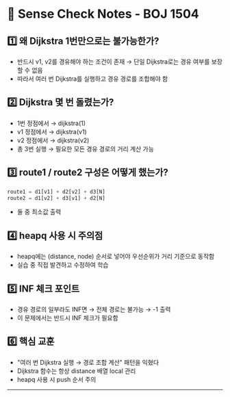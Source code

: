 # 📌 Sense Check Notes - BOJ 1504

## 1️⃣ 왜 Dijkstra 1번만으로는 불가능한가?

- 반드시 v1, v2를 경유해야 하는 조건이 존재 → 단일 Dijkstra로는 경유 여부를 보장할 수 없음
- 따라서 여러 번 Dijkstra를 실행하고 경유 경로를 조합해야 함

## 2️⃣ Dijkstra 몇 번 돌렸는가?

- 1번 정점에서 → dijkstra(1)
- v1 정점에서 → dijkstra(v1)
- v2 정점에서 → dijkstra(v2)
- 총 3번 실행 → 필요한 모든 경유 경로의 거리 계산 가능

## 3️⃣ route1 / route2 구성은 어떻게 했는가?

```python
route1 = d1[v1] + d2[v2] + d3[N]
route2 = d1[v2] + d3[v1] + d2[N]
```

- 둘 중 최소값 출력

## 4️⃣ heapq 사용 시 주의점

- heapq에는 (distance, node) 순서로 넣어야 우선순위가 거리 기준으로 동작함
- 실습 중 직접 발견하고 수정하여 학습

## 5️⃣ INF 체크 포인트

- 경유 경로의 일부라도 INF면 → 전체 경로는 불가능 → -1 출력
- 이 문제에서는 반드시 INF 체크가 필요함

## 6️⃣ 핵심 교훈

- "여러 번 Dijkstra 실행 → 경로 조합 계산" 패턴을 익혔다
- Dijkstra 함수는 항상 distance 배열 local 관리
- heapq 사용 시 push 순서 주의

---
